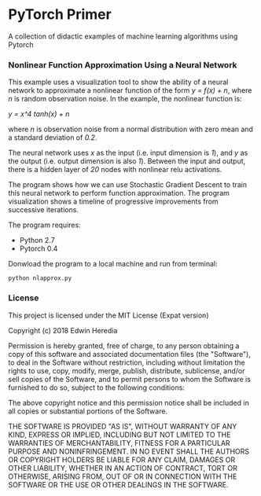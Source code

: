 
# PyTorch Primer

A collection of didactic examples of machine learning algorithms using Pytorch

### Nonlinear Function Approximation Using a Neural Network

This example uses a visualization tool to show the ability of a neural network to approximate a
nonlinear function of the form *y = f(x) + n*, where *n* is random observation noise. In the example,
the nonlinear function is:

*y = x^4 tanh(x) + n*

where *n* is observation noise from a normal distribution with zero mean and a standard deviation of *0.2*.

The neural network uses *x* as the input (i.e. input dimension is *1*), and *y* as the output (i.e. output dimension
is also *1*). Between the input and output, there is a hidden layer of *20* nodes with nonlinear relu activations.

The program shows how we can use Stochastic Gradient Descent to train this neural network to perform function
approximation. The program visualization shows a timeline of progressive improvements from successive
iterations.

The program requires:

* Python 2.7
* Pytorch 0.4

Donwload the program to a local machine and run from terminal:

```
python nlapprox.py
```

### License

This project is licensed under the MIT License (Expat version)

Copyright (c) 2018 Edwin Heredia

Permission is hereby granted, free of charge, to any person obtaining a copy of this software and associated
documentation files (the "Software"), to deal in the Software without restriction, including without limitation
the rights to use, copy, modify, merge, publish, distribute, sublicense, and/or sell copies of the Software, and
to permit persons to whom the Software is furnished to do so, subject to the following conditions:

The above copyright notice and this permission notice shall be included in all copies or substantial portions
of the Software.

THE SOFTWARE IS PROVIDED "AS IS", WITHOUT WARRANTY OF ANY KIND, EXPRESS OR IMPLIED, INCLUDING BUT NOT LIMITED
TO THE WARRANTIES OF MERCHANTABILITY, FITNESS FOR A PARTICULAR PURPOSE AND NONINFRINGEMENT. IN NO EVENT SHALL
THE AUTHORS OR COPYRIGHT HOLDERS BE LIABLE FOR ANY CLAIM, DAMAGES OR OTHER LIABILITY, WHETHER IN AN ACTION OF
CONTRACT, TORT OR OTHERWISE, ARISING FROM, OUT OF OR IN CONNECTION WITH THE SOFTWARE OR THE USE OR OTHER
DEALINGS IN THE SOFTWARE.

